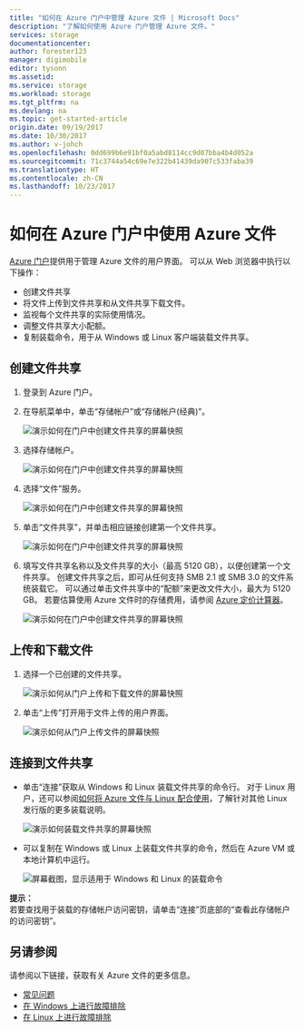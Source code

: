```yaml
---
title: "如何在 Azure 门户中管理 Azure 文件 | Microsoft Docs"
description: "了解如何使用 Azure 门户管理 Azure 文件。"
services: storage
documentationcenter: 
author: forester123
manager: digimobile
editor: tysonn
ms.assetid: 
ms.service: storage
ms.workload: storage
ms.tgt_pltfrm: na
ms.devlang: na
ms.topic: get-started-article
origin.date: 09/19/2017
ms.date: 10/30/2017
ms.author: v-johch
ms.openlocfilehash: 0dd699b6e91bf0a5abd8114cc9d07bba4b4d052a
ms.sourcegitcommit: 71c3744a54c69e7e322b41439da907c533faba39
ms.translationtype: HT
ms.contentlocale: zh-CN
ms.lasthandoff: 10/23/2017
---
```

# <a name="how-to-use-azure-files-from-the-azure-portal"></a>如何在 Azure 门户中使用 Azure 文件
[Azure 门户](https://portal.azure.cn)提供用于管理 Azure 文件的用户界面。 可以从 Web 浏览器中执行以下操作：

* 创建文件共享
* 将文件上传到文件共享和从文件共享下载文件。
* 监视每个文件共享的实际使用情况。
* 调整文件共享大小配额。
* 复制装载命令，用于从 Windows 或 Linux 客户端装载文件共享。

## <a name="create-file-share"></a>创建文件共享
1. 登录到 Azure 门户。
2. 在导航菜单中，单击“存储帐户”或“存储帐户(经典)”。

    ![演示如何在门户中创建文件共享的屏幕快照](./media/storage-how-to-use-files-portal/use-files-portal-create-file-share1.png)

3. 选择存储帐户。

    ![演示如何在门户中创建文件共享的屏幕快照](./media/storage-how-to-use-files-portal/use-files-portal-create-file-share2.png)

4. 选择“文件”服务。

    ![演示如何在门户中创建文件共享的屏幕快照](./media/storage-how-to-use-files-portal/use-files-portal-create-file-share3.png)

5. 单击“文件共享”，并单击相应链接创建第一个文件共享。

    ![演示如何在门户中创建文件共享的屏幕快照](./media/storage-how-to-use-files-portal/use-files-portal-create-file-share4.png)

6. 填写文件共享名称以及文件共享的大小（最高 5120 GB），以便创建第一个文件共享。 创建文件共享之后，即可从任何支持 SMB 2.1 或 SMB 3.0 的文件系统装载它。 可以通过单击文件共享中的“配额”来更改文件大小，最大为 5120 GB。 若要估算使用 Azure 文件时的存储费用，请参阅 [Azure 定价计算器](https://www.azure.cn/pricing/calculator/)。

    ![演示如何在门户中创建文件共享的屏幕快照](./media/storage-how-to-use-files-portal/use-files-portal-create-file-share5.png)

## <a name="upload-and-download-files"></a>上传和下载文件
1. 选择一个已创建的文件共享。

    ![演示如何从门户上传和下载文件的屏幕快照](./media/storage-how-to-use-files-portal/use-files-portal-upload-file1.png)

2. 单击“上传”打开用于文件上传的用户界面。

    ![演示如何从门户上传文件的屏幕快照](./media/storage-how-to-use-files-portal/use-files-portal-upload-file2.png)

## <a name="connect-to-file-share"></a>连接到文件共享
-  单击“连接”获取从 Windows 和 Linux 装载文件共享的命令行。 对于 Linux 用户，还可以参阅[如何将 Azure 文件与 Linux 配合使用](../storage-how-to-use-files-linux.md)，了解针对其他 Linux 发行版的更多装载说明。

    ![演示如何装载文件共享的屏幕快照](./media/storage-how-to-use-files-portal/use-files-portal-connect.png)
-  可以复制在 Windows 或 Linux 上装载文件共享的命令，然后在 Azure VM 或本地计算机中运行。

    ![屏幕截图，显示适用于 Windows 和 Linux 的装载命令](./media/storage-how-to-use-files-portal/use-files-portal-show-mount-commands.png)

**提示：**  
若要查找用于装载的存储帐户访问密钥，请单击“连接”页底部的“查看此存储帐户的访问密钥”。

## <a name="see-also"></a>另请参阅
请参阅以下链接，获取有关 Azure 文件的更多信息。

* [常见问题](../storage-files-faq.md)
* [在 Windows 上进行故障排除](storage-troubleshoot-windows-file-connection-problems.md)      
* [在 Linux 上进行故障排除](storage-troubleshoot-linux-file-connection-problems.md)    
<!--Update_Description: wording update-->
